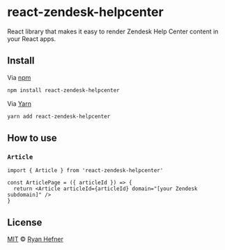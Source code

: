 # react-zendesk-helpcenter

React library that makes it easy to render Zendesk Help Center content in your React apps.

## Install

Via [npm](https://npmjs.com/package/react-zendesk-helpcenter)

```sh
npm install react-zendesk-helpcenter
```

Via [Yarn](https://yarn.pm/react-zendesk-helpcenter)

```sh
yarn add react-zendesk-helpcenter
```

## How to use

### `Article`

```
import { Article } from 'react-zendesk-helpcenter'

const ArticlePage = ({ articleId }) => {
  return <Article articleId={articleId} domain="[your Zendesk subdomain]" />
}
```

## License

[MIT](LICENSE) © [Ryan Hefner](https://www.ryanhefner.com)
